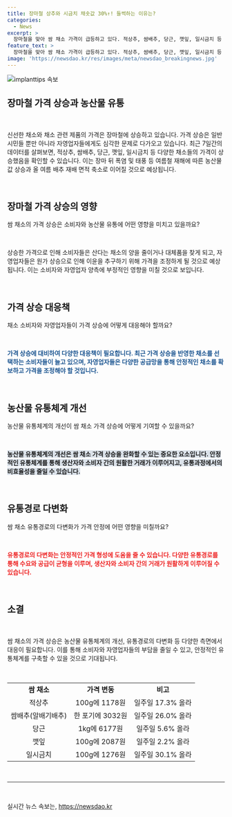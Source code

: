 ```yaml
---
title: 장마철 상추와 시금치 채솟값 30%↑! 들썩하는 이유는?
categories:
  - News
excerpt: >
  장마철을 맞아 쌈 채소 가격이 급등하고 있다. 적상추, 쌈배추, 당근, 깻잎, 일시금치 등 주요 채소들의 소매가격이 7일 만에 2.2%부터 30.1%까지 올랐다. 특히 쌈배추는 평년보다 29.1% 비싸며, 장마 뒤 폭염과 태풍으로 인한 여름철 재해로 농산물값이 더 오를 것으로 전망된다. 생산 감소로 인한 가격 상승이 예상되는 가운데, 자영업자들의 우려 또한 커지고 있다.
feature_text: >
  장마철을 맞아 쌈 채소 가격이 급등하고 있다. 적상추, 쌈배추, 당근, 깻잎, 일시금치 등 주요 채소들의 소매가격이 7일 만에 2.2%부터 30.1%까지 올랐다. 특히 쌈배추는 평년보다 29.1% 비싸며, 장마 뒤 폭염과 태풍으로 인한 여름철 재해로 농산물값이 더 오를 것으로 전망된다. 생산 감소로 인한 가격 상승이 예상되는 가운데, 자영업자들의 우려 또한 커지고 있다.
image: 'https://newsdao.kr/res/images/meta/newsdao_breakingnews.jpg'
---
```


<p><img src="https://newsdao.kr/res/images/meta/newsdao_breakingnews.jpg" alt="implanttips 속보" /></p>

<h2 data-ke-size="size26">장마철 가격 상승과 농산물 유통</h2>

<p data-ke-size="size16">&nbsp;</p>

<p>신선한 채소와 채소 관련 제품의 가격은 장마철에 상승하고 있습니다. 가격 상승은 일반 시민들 뿐만 아니라 자영업자들에게도 심각한 문제로 다가오고 있습니다. 최근 7일간의 데이터를 살펴보면, 적상추, 쌈배추, 당근, 깻잎, 일시금치 등 다양한 채소들의 가격이 상승했음을 확인할 수 있습니다. 이는 장마 뒤 폭염 및 태풍 등 여름철 재해에 따른 농산물값 상승과 올 여름 배추 재배 면적 축소로 이어질 것으로 예상됩니다.</p>

<p data-ke-size="size16">&nbsp;</p>

<h2 data-ke-size="size24">장마철 가격 상승의 영향</h2>

<p data-ke-size="size16">쌈 채소의 가격 상승은 소비자와 농산물 유통에 어떤 영향을 미치고 있을까요?</p>

<p data-ke-size="size16">&nbsp;</p>

<p>상승한 가격으로 인해 소비자들은 산다는 채소의 양을 줄이거나 대체품을 찾게 되고, 자영업자들은 원가 상승으로 인해 이윤을 추구하기 위해 가격을 조정하게 될 것으로 예상됩니다. 이는 소비자와 자영업자 양측에 부정적인 영향을 미칠 것으로 보입니다.</p>

<p data-ke-size="size16">&nbsp;</p>

<h2 data-ke-size="size24">가격 상승 대응책</h2>

<p data-ke-size="size16">채소 소비자와 자영업자들이 가격 상승에 어떻게 대응해야 할까요?</p>

<p data-ke-size="size16">&nbsp;</p>

<p><b><span style="color: #1a5490;">가격 상승에 대비하여 다양한 대응책이 필요합니다. 최근 가격 상승을 반영한 채소를 선택하는 소비자들이 늘고 있으며, 자영업자들은 다양한 공급망을 통해 안정적인 채소를 확보하고 가격을 조정해야 할 것입니다.</span></b></p>

<p data-ke-size="size16">&nbsp;</p>

<h2 data-ke-size="size24">농산물 유통체계 개선</h2>

<p data-ke-size="size16">농산물 유통체계의 개선이 쌈 채소 가격 상승에 어떻게 기여할 수 있을까요?</p>

<p data-ke-size="size16">&nbsp;</p>

<p><b><span style="background-color: #21538527;">농산물 유통체계의 개선은 쌈 채소 가격 상승을 완화할 수 있는 중요한 요소입니다. 안정적인 유통체계를 통해 생산자와 소비자 간의 원활한 거래가 이루어지고, 유통과정에서의 비효율성을 줄일 수 있습니다.</span></b></p>

<p data-ke-size="size16">&nbsp;</p>

<h2 data-ke-size="size24">유통경로 다변화</h2>

<p data-ke-size="size16">쌈 채소 유통경로의 다변화가 가격 안정에 어떤 영향을 미칠까요?</p>

<p data-ke-size="size16">&nbsp;</p>

<p><b><span style="color: #ee2323;">유통경로의 다변화는 안정적인 가격 형성에 도움을 줄 수 있습니다. 다양한 유통경로를 통해 수요와 공급이 균형을 이루며, 생산자와 소비자 간의 거래가 원활하게 이루어질 수 있습니다.</span></b></p>

<p data-ke-size="size16">&nbsp;</p>

<h2 data-ke-size="size24">소결</h2>

<p data-ke-size="size16">&nbsp;</p>

<p>쌈 채소의 가격 상승은 농산물 유통체계의 개선, 유통경로의 다변화 등 다양한 측면에서 대응이 필요합니다. 이를 통해 소비자와 자영업자들의 부담을 줄일 수 있고, 안정적인 유통체계를 구축할 수 있을 것으로 기대됩니다.</p>

<p data-ke-size="size16">&nbsp;</p>

<table>
    <tbody>
        <tr>
            <td style="text-align: center; height: 17px;"><b>쌈 채소</b></td>
            <td style="text-align: center; height: 17px;"><b>가격 변동</b></td>
            <td style="text-align: center; height: 17px;"><b>비고</b></td>
        </tr>
        <tr>
            <td style="text-align: center; height: 17px;">적상추</td>
            <td style="text-align: center; height: 17px;">100g에 1178원</td>
            <td style="text-align: center; height: 17px;">일주일 17.3% 올라</td>
        </tr>
        <tr>
            <td style="text-align: center; height: 17px;">쌈배추(알배기배추)</td>
            <td style="text-align: center; height: 17px;">한 포기에 3032원</td>
            <td style="text-align: center; height: 17px;">일주일 26.0% 올라</td>
        </tr>
        <tr>
            <td style="text-align: center; height: 17px;">당근</td>
            <td style="text-align: center; height: 17px;">1kg에 6177원</td>
            <td style="text-align: center; height: 17px;">일주일 5.6% 올라</td>
        </tr>
        <tr>
            <td style="text-align: center; height: 17px;">깻잎</td>
            <td style="text-align: center; height: 17px;">100g에 2087원</td>
            <td style="text-align: center; height: 17px;">일주일 2.2% 올라</td>
        </tr>
        <tr>
            <td style="text-align: center; height: 17px;">일시금치</td>
            <td style="text-align: center; height: 17px;">100g에 1276원</td>
            <td style="text-align: center; height: 17px;">일주일 30.1% 올라</td>
        </tr>
    </tbody>
</table>

<p data-ke-size="size16">&nbsp;</p>

<hr>

<p data-ke-size="size16">&nbsp;</p>
실시간 뉴스 속보는, <a href="https://newsdao.kr" rel="dofollow">https://newsdao.kr</a>



